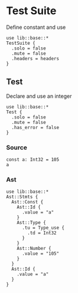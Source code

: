 # Test Suite
Define constant and use
```
use lib::base::*
TestSuite {
  .solo = false
  .mute = false
  .headers = headers
}
```

## Test
Declare and use an integer
```
use lib::base::*
Test {
  .solo = false
  .mute = false
  .has_error = false
}
```

### Source
```
const a: Int32 = 105
a
```

### Ast
```
use lib::base::*
Ast::Stmts {
  Ast::Const {
    Ast::Id {
      .value = "a"
    }
    Ast::Type {
      .tu = Type_use {
        .td = Int32
      }
    }
    Ast::Number {
      .value = "105"
    }
  }
  Ast::Id {
    .value = "a"
  }
}
```